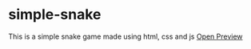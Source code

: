 # simple-snake
This is a simple snake game made using html, css and js
<a href="https://github.com/barajasss/simple-snake.github.io/index.html">Open Preview</a>
